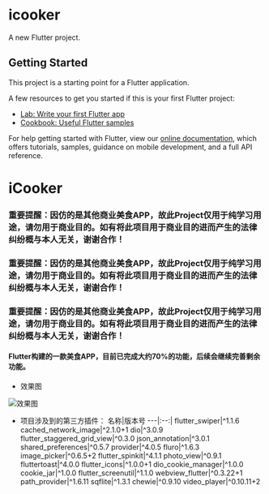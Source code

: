 # icooker

A new Flutter project.

## Getting Started

This project is a starting point for a Flutter application.

A few resources to get you started if this is your first Flutter project:

- [Lab: Write your first Flutter app](https://flutter.dev/docs/get-started/codelab)
- [Cookbook: Useful Flutter samples](https://flutter.dev/docs/cookbook)

For help getting started with Flutter, view our
[online documentation](https://flutter.dev/docs), which offers tutorials,
samples, guidance on mobile development, and a full API reference.

# iCooker

### 重要提醒：因仿的是其他商业美食APP，故此Project仅用于纯学习用途，请勿用于商业目的。如有将此项目用于商业目的进而产生的法律纠纷概与本人无关，谢谢合作！
### 重要提醒：因仿的是其他商业美食APP，故此Project仅用于纯学习用途，请勿用于商业目的。如有将此项目用于商业目的进而产生的法律纠纷概与本人无关，谢谢合作！
### 重要提醒：因仿的是其他商业美食APP，故此Project仅用于纯学习用途，请勿用于商业目的。如有将此项目用于商业目的进而产生的法律纠纷概与本人无关，谢谢合作！

#### Flutter构建的一款美食APP，目前已完成大约70%的功能，后续会继续完善剩余功能。

+ 效果图 

![效果图](http://upload-images.jianshu.io/upload_images/10663975-455335c2e4ed53f5.gif?imageMogr2/auto-orient/strip%7CimageView2/2/w/1080/q/50)

- 项目涉及到的第三方插件：
  名称|版本号
  ---|:--:|
  flutter_swiper|^1.1.6
  cached_network_image|^2.1.0+1
  dio|^3.0.9
  flutter_staggered_grid_view|^0.3.0
  json_annotation|^3.0.1
  shared_preferences|^0.5.7
  provider|^4.0.5
  fluro|^1.6.3
  image_picker|^0.6.5+2
  flutter_spinkit|^4.1.1
  photo_view|^0.9.1
  fluttertoast|^4.0.0
  flutter_icons|^1.0.0+1
  dio_cookie_manager|^1.0.0
  cookie_jar|^1.0.0
  flutter_screenutil|^1.1.0
  webview_flutter|^0.3.22+1
  path_provider|^1.6.11
  sqflite|^1.3.1
  chewie|^0.9.10
  video_player|^0.10.11+2
